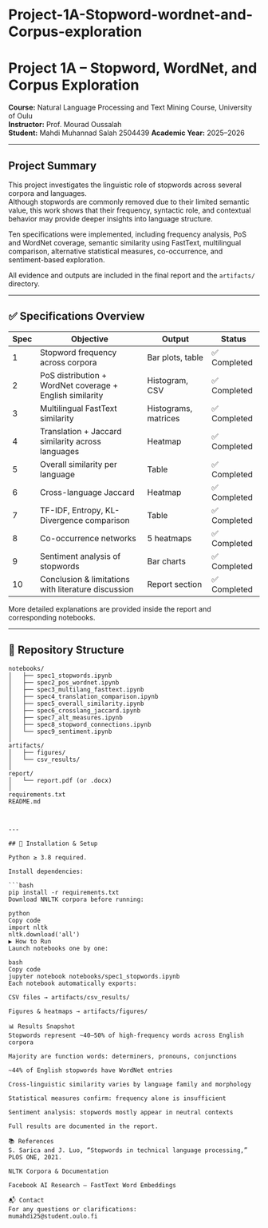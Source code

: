 # Project-1A-Stopword-wordnet-and-Corpus-exploration

# Project 1A – Stopword, WordNet, and Corpus Exploration

**Course:** Natural Language Processing and Text Mining Course, University of Oulu  
**Instructor:** Prof. Mourad Oussalah  
**Student:** Mahdi Muhannad Salah 2504439
**Academic Year:** 2025–2026

---

##  Project Summary

This project investigates the linguistic role of stopwords across several corpora and languages.  
Although stopwords are commonly removed due to their limited semantic value, this work
shows that their frequency, syntactic role, and contextual behavior may provide deeper insights
into language structure.

Ten specifications were implemented, including frequency analysis, PoS and WordNet coverage,
semantic similarity using FastText, multilingual comparison, alternative statistical measures,
co-occurrence, and sentiment-based exploration.

All evidence and outputs are included in the final report and the `artifacts/` directory.

---

## ✅ Specifications Overview

| Spec | Objective | Output | Status |
|------|-----------|--------|--------|
| 1 | Stopword frequency across corpora | Bar plots, table | ✅ Completed |
| 2 | PoS distribution + WordNet coverage + English similarity | Histogram, CSV | ✅ Completed |
| 3 | Multilingual FastText similarity | Histograms, matrices | ✅ Completed |
| 4 | Translation + Jaccard similarity across languages | Heatmap | ✅ Completed |
| 5 | Overall similarity per language | Table | ✅ Completed |
| 6 | Cross-language Jaccard | Heatmap | ✅ Completed |
| 7 | TF-IDF, Entropy, KL-Divergence comparison | Table | ✅ Completed |
| 8 | Co-occurrence networks | 5 heatmaps | ✅ Completed |
| 9 | Sentiment analysis of stopwords | Bar charts | ✅ Completed |
| 10 | Conclusion & limitations with literature discussion | Report section | ✅ Completed |

More detailed explanations are provided inside the report and corresponding notebooks.

---

## 📂 Repository Structure

```text
notebooks/
│   ├── spec1_stopwords.ipynb
│   ├── spec2_pos_wordnet.ipynb
│   ├── spec3_multilang_fasttext.ipynb
│   ├── spec4_translation_comparison.ipynb
│   ├── spec5_overall_similarity.ipynb
│   ├── spec6_crosslang_jaccard.ipynb
│   ├── spec7_alt_measures.ipynb
│   ├── spec8_stopword_connections.ipynb
│   └── spec9_sentiment.ipynb
│
artifacts/
│   ├── figures/
│   └── csv_results/
│
report/
│   └── report.pdf (or .docx)
│
requirements.txt
README.md



---

## 🔧 Installation & Setup

Python ≥ 3.8 required.

Install dependencies:

```bash
pip install -r requirements.txt
Download NNLTK corpora before running:

python
Copy code
import nltk
nltk.download('all')
▶️ How to Run
Launch notebooks one by one:

bash
Copy code
jupyter notebook notebooks/spec1_stopwords.ipynb
Each notebook automatically exports:

CSV files → artifacts/csv_results/

Figures & heatmaps → artifacts/figures/

📊 Results Snapshot
Stopwords represent ~40–50% of high-frequency words across English corpora

Majority are function words: determiners, pronouns, conjunctions

~44% of English stopwords have WordNet entries

Cross-linguistic similarity varies by language family and morphology

Statistical measures confirm: frequency alone is insufficient

Sentiment analysis: stopwords mostly appear in neutral contexts

Full results are documented in the report.

📚 References
S. Sarica and J. Luo, “Stopwords in technical language processing,” PLOS ONE, 2021.

NLTK Corpora & Documentation

Facebook AI Research — FastText Word Embeddings

📬 Contact
For any questions or clarifications:
mumahdi25@student.oulo.fi
